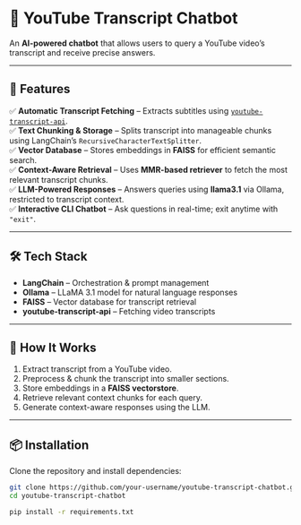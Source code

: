 # 🎥 YouTube Transcript Chatbot  

An **AI-powered chatbot** that allows users to query a YouTube video’s transcript and receive precise answers.  

---

## 🔹 Features  

✅ **Automatic Transcript Fetching** – Extracts subtitles using [`youtube-transcript-api`](https://pypi.org/project/youtube-transcript-api/).  
✅ **Text Chunking & Storage** – Splits transcript into manageable chunks using LangChain’s `RecursiveCharacterTextSplitter`.  
✅ **Vector Database** – Stores embeddings in **FAISS** for efficient semantic search.  
✅ **Context-Aware Retrieval** – Uses **MMR-based retriever** to fetch the most relevant transcript chunks.  
✅ **LLM-Powered Responses** – Answers queries using **llama3.1** via Ollama, restricted to transcript context.  
✅ **Interactive CLI Chatbot** – Ask questions in real-time; exit anytime with `"exit"`.  

---

## 🛠️ Tech Stack  

- **LangChain** – Orchestration & prompt management  
- **Ollama** – LLaMA 3.1 model for natural language responses  
- **FAISS** – Vector database for transcript retrieval  
- **youtube-transcript-api** – Fetching video transcripts  

---

## 🚀 How It Works  

1. Extract transcript from a YouTube video.  
2. Preprocess & chunk the transcript into smaller sections.  
3. Store embeddings in a **FAISS vectorstore**.  
4. Retrieve relevant context chunks for each query.  
5. Generate context-aware responses using the LLM.  

---

## 📦 Installation  

Clone the repository and install dependencies:  

```bash
git clone https://github.com/your-username/youtube-transcript-chatbot.git
cd youtube-transcript-chatbot

pip install -r requirements.txt

